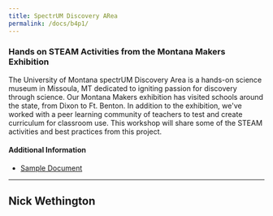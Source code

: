 ```yaml
---
title: SpectrUM Discovery ARea
permalink: /docs/b4p1/
---
```


### Hands on STEAM Activities from the Montana Makers Exhibition
The University of Montana spectrUM Discovery Area is a hands-on science museum in Missoula, MT dedicated to igniting passion for discovery through science. Our Montana Makers exhibition has visited schools around the state, from Dixon to Ft. Benton. In addition to the exhibition, we've worked with a peer learning community of teachers to test and create curriculum for classroom use. This workshop will share some of the STEAM activities and best practices from this project.

#### Additional Information
 - [Sample Document](../wednesday/breakout7/documents/b1p1d1.pdf)

***

## Nick Wethington
